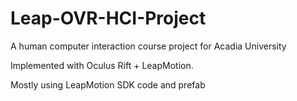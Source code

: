 # Leap-OVR-HCI-Project
A human computer interaction course project for Acadia University

Implemented with Oculus Rift + LeapMotion.

Mostly using LeapMotion SDK code and prefab

